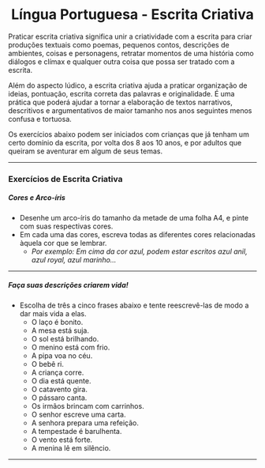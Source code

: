 <h1 align="center">Língua Portuguesa - Escrita Criativa</h1>

Praticar escrita criativa significa unir a criatividade com a escrita para criar produções textuais como poemas, pequenos contos, descrições de ambientes, coisas e personagens, retratar momentos de uma história como diálogos e clímax e qualquer outra coisa que possa ser tratado com a escrita.

Além do aspecto lúdico, a escrita criativa ajuda a praticar organização de ideias, pontuação, escrita correta das palavras e originalidade. É uma prática que poderá ajudar a tornar a elaboração de textos narrativos, descritivos e argumentativos de maior tamanho nos anos seguintes menos confusa e tortuosa.

Os exercícios abaixo podem ser iniciados com crianças que já tenham um certo domínio da escrita, por volta dos 8 aos 10 anos, e por adultos que queiram se aventurar em algum de seus temas.

---

### Exercícios de Escrita Criativa

##### Cores e Arco-íris

- Desenhe um arco-íris do tamanho da metade de uma folha A4, e pinte com suas respectivas cores.
- Em cada uma das cores, escreva todas as diferentes cores relacionadas àquela cor que se lembrar.
  - _Por exemplo: Em cima da cor azul, podem estar escritos azul anil, azul royal, azul marinho..._

---

##### Faça suas descrições criarem vida!

- Escolha de três a cinco frases abaixo e tente reescrevê-las de modo a dar mais vida a elas.
  - O laço é bonito.
  - A mesa está suja.
  - O sol está brilhando.
  - O menino está com frio.
  - A pipa voa no céu.
  - O bebê ri.
  - A criança corre.
  - O dia está quente.
  - O catavento gira.
  - O pássaro canta.
  - Os irmãos brincam com carrinhos.
  - O senhor escreve uma carta.
  - A senhora prepara uma refeição.
  - A tempestade é barulhenta.
  - O vento está forte.
  - A menina lê em silêncio.

---

